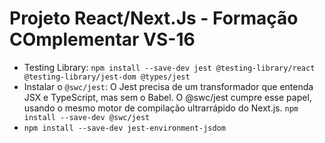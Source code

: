 # Projeto React/Next.Js - Formação COmplementar VS-16

- Testing Library: `npm install --save-dev jest @testing-library/react @testing-library/jest-dom @types/jest`
- Instalar o `@swc/jest`: O Jest precisa de um transformador que entenda JSX e TypeScript, mas sem o Babel. O @swc/jest cumpre esse papel, usando o mesmo motor de compilação ultrarrápido do Next.js. `npm install --save-dev @swc/jest`
- `npm install --save-dev jest-environment-jsdom`
